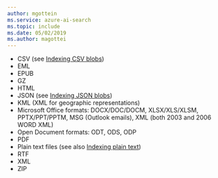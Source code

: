 ```yaml
---
author: mgottein
ms.service: azure-ai-search
ms.topic: include
ms.date: 05/02/2019
ms.author: magottei
---
```

* CSV (see [Indexing CSV blobs](../search-howto-index-csv-blobs.md))
* EML
* EPUB
* GZ
* HTML
* JSON (see [Indexing JSON blobs](../search-howto-index-json-blobs.md))
* KML (XML for geographic representations)
* Microsoft Office formats: DOCX/DOC/DOCM, XLSX/XLS/XLSM, PPTX/PPT/PPTM, MSG (Outlook emails), XML (both 2003 and 2006 WORD XML)
* Open Document formats: ODT, ODS, ODP  
* PDF
* Plain text files (see also [Indexing plain text](../search-howto-index-plaintext-blobs.md))
* RTF
* XML
* ZIP
